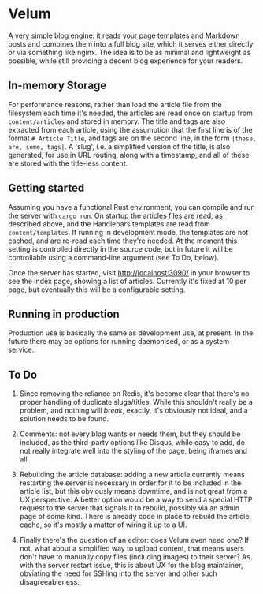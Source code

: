# Velum

A very simple blog engine: it reads your page templates and Markdown posts and
combines them into a full blog site, which it serves either directly or via
something like nginx. The idea is to be as minimal and lightweight as possible,
while still providing a decent blog experience for your readers.

## In-memory Storage

For performance reasons, rather than load the article file from the filesystem
each time it's needed, the articles are read once on startup from
`content/articles` and stored in memory. The title and tags are also extracted
from each article, using the assumption that the first line is of the format `#
Article Title`, and tags are on the second line, in the form `|these, are,
some, tags|`. A 'slug', i.e. a simplified version of the title, is also
generated, for use in URL routing, along with a timestamp, and all of these are
stored with the title-less content.

## Getting started

Assuming you have a functional Rust environment, you can compile and run the
server with `cargo run`. On startup the articles files are read, as described
above, and the Handlebars templates are read from `content/templates`. If
running in development mode, the templates are not cached, and are re-read each
time they're needed. At the moment this setting is controlled directly in the
source code, but in future it will be controllable using a command-line
argument (see To Do, below).

Once the server has started, visit <http://localhost:3090/> in your browser to
see the index page, showing a list of articles. Currently it's fixed at 10 per
page, but eventually this will be a configurable setting.

## Running in production

Production use is basically the same as development use, at present. In the
future there may be options for running daemonised, or as a system service.

## To Do

1. Since removing the reliance on Redis, it's become clear that there's no
   proper handling of duplicate slugs/titles. While this shouldn't really be
   a problem, and nothing will *break*, exactly, it's obviously not ideal, and
   a solution needs to be found.

2. Comments: not every blog wants or needs them, but they should be included,
   as the third-party options like Disqus, while easy to add, do not really
   integrate well into the styling of the page, being iframes and all.

3. Rebuilding the article database: adding a new article currently means
   restarting the server is necessary in order for it to be included in the
   article list, but  this obviously means downtime, and is not great from a UX
   perspective. A better option would be a way to send a special HTTP request
   to the server that signals it to rebuild, possibly via an admin page of some
   kind. There is already code in place to rebuild the article cache, so it's
   mostly a matter of wiring it up to a UI.

4. Finally there's the question of an editor: does Velum even need one? If not,
   what about a simplified way to upload content, that means users don't have
   to manually copy files (including images) to their server? As with the
   server restart issue, this is about UX for the blog maintainer, obviating
   the need for SSHing into the server and other such disagreeableness.
